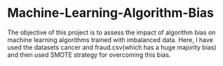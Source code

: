 # Machine-Learning-Algorithm-Bias

The objective of this project is to assess the impact of algorithm bias on machine learning algorithms trained with imbalanced data. 
Here, I have used the datasets cancer and fraud.csv(which has a huge majority bias) and then used SMOTE strategy for overcoming this bias.

